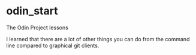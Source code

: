 # odin_start
The Odin Project lessons

I learned that there are a lot of other things you can do from the command line compared to graphical git clients.  

